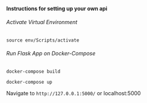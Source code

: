 #### Instructions for setting up your own api

###### Activate Virtual Environment
```
source env/Scripts/activate
```
###### Run Flask App on Docker-Compose
```
docker-compose build

docker-compose up
```
Navigate to 
`http://127.0.0.1:5000/` or localhost:5000